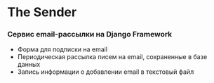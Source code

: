 # The Sender

### Сервис email-рассылки на Django Framework

* Форма для подписки на email
* Периодическая рассылка писем на email, сохраненные в базе данных
* Запись информации о добавлении email в текстовый файл
